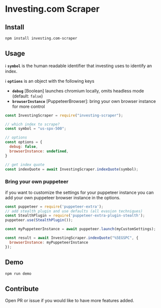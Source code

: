# Investing.com Scraper

## Install

```bash
npm install investing.com-scraper
```

## Usage

ℹ **`symbol`** is the human readable identifier that investing uses to identify an index.

ℹ **`options`** is an object with the following keys
- **`debug`** [Boolean] launches chromium locally, omits headless mode (default: `false`)
- **`browserInstance`** [PuppeteerBrowser]: bring your own browser instance for more control

```js
const InvestingScraper = require("investing-scraper");

// which index to scrape?
const symbol = "us-spx-500";

// options
const options = {
  debug: false,
  browserInstance: undefined,
}

// get index quote
const indexQuote = await InvestingScraper.indexQuote(symbol);

```

### Bring your own puppeteer

if you want to customize the settings for your puppeteer instance you can add your own puppeteer browser instance in the options.

```js
const puppeteer = require('puppeteer-extra');
// add stealth plugin and use defaults (all evasion techniques)
const StealthPlugin = require('puppeteer-extra-plugin-stealth');
puppeteer.use(StealthPlugin());

const myPuppeteerInstance = await puppeteer.launch(myCustomSettings);

const result = await InvestingScraper.indexQuote("%5EGSPC", {
  browserInstance: myPuppeteerInstance
});
```

## Demo

```bash
npm run demo
```

## Contribute

Open PR or issue if you would like to have more features added.